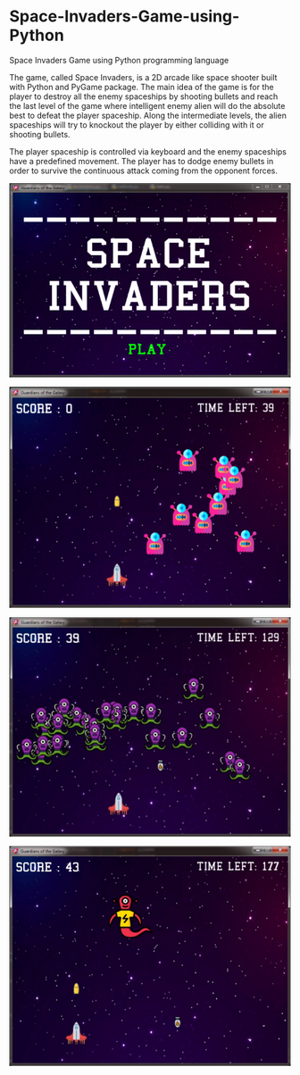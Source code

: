 # Space-Invaders-Game-using-Python
Space Invaders Game using Python programming language

The game, called Space Invaders, is a 2D arcade like space shooter built with Python and PyGame package. The main idea of the game is for the player to destroy all the enemy
spaceships by shooting bullets and reach the last level of the game where intelligent enemy alien will do the absolute best to defeat the player spaceship. 
Along the intermediate levels, the alien spaceships will try to knockout the player by either colliding
with it or shooting bullets.

The player spaceship is controlled via keyboard and the enemy spaceships have a predefined movement. 
The player has to dodge enemy bullets in order to survive the continuous attack coming from the opponent forces.

![](./Snapshots/1.png)

![](./Snapshots/2.png)

![](./Snapshots/3.png)

![](./Snapshots/4.png)
